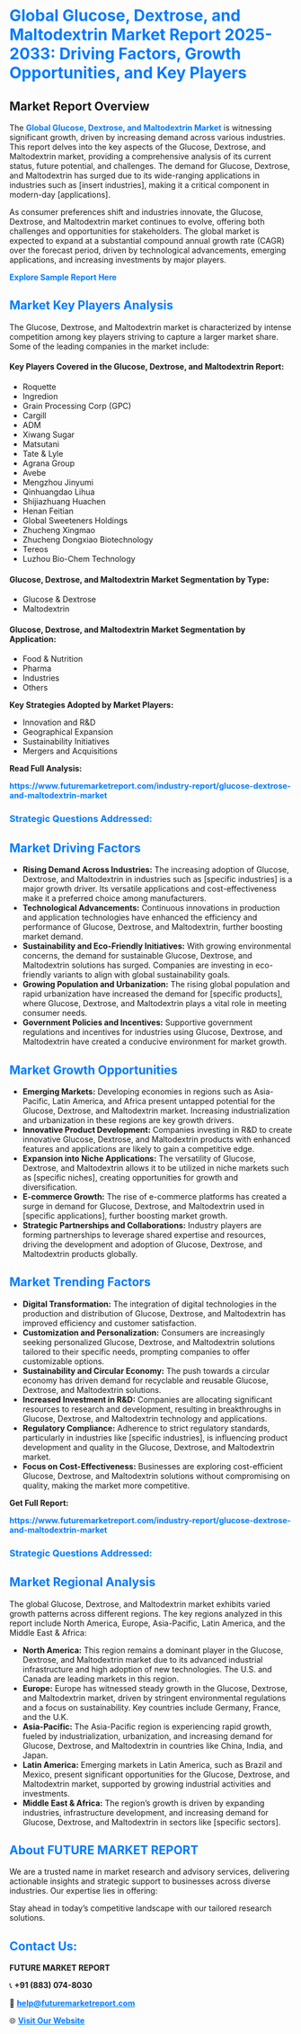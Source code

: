 <h1 style="color: #007BFF;">Global Glucose, Dextrose, and Maltodextrin Market Report 2025-2033: Driving Factors, Growth Opportunities, and Key Players</h1>

<section id="overview">
<h2>Market Report Overview</h2>
<p>The <a href="https://www.futuremarketreport.com/industry-report/glucose-dextrose-and-maltodextrin-market" style="color: #007BFF; text-decoration: none;"><strong>Global Glucose, Dextrose, and Maltodextrin Market</strong></a> is witnessing significant growth, driven by increasing demand across various industries. This report delves into the key aspects of the Glucose, Dextrose, and Maltodextrin market, providing a comprehensive analysis of its current status, future potential, and challenges. The demand for Glucose, Dextrose, and Maltodextrin has surged due to its wide-ranging applications in industries such as [insert industries], making it a critical component in modern-day [applications].</p>
<p>As consumer preferences shift and industries innovate, the Glucose, Dextrose, and Maltodextrin market continues to evolve, offering both challenges and opportunities for stakeholders. The global market is expected to expand at a substantial compound annual growth rate (CAGR) over the forecast period, driven by technological advancements, emerging applications, and increasing investments by major players.</p>
</section>

<section id="overview">
<p><a href="https://www.futuremarketreport.com/request-sample/reportId=57147" style="color: #007BFF; text-decoration: none;"><strong>Explore Sample Report Here</strong></a></p>
</section>

<section id="key-players">
<h2 style="color: #007BFF;">Market Key Players Analysis</h2>
<p>The Glucose, Dextrose, and Maltodextrin market is characterized by intense competition among key players striving to capture a larger market share. Some of the leading companies in the market include:</p>
<h4>Key Players Covered in the Glucose, Dextrose, and Maltodextrin Report:</h4>
<ul><li>Roquette</li><li>Ingredion</li><li>Grain Processing Corp (GPC)</li><li>Cargill</li><li>ADM</li><li>Xiwang Sugar</li><li>Matsutani</li><li>Tate &amp; Lyle</li><li>Agrana Group</li><li>Avebe</li><li>Mengzhou Jinyumi</li><li>Qinhuangdao Lihua</li><li>Shijiazhuang Huachen</li><li>Henan Feitian</li><li>Global Sweeteners Holdings</li><li>Zhucheng Xingmao</li><li>Zhucheng Dongxiao Biotechnology</li><li>Tereos</li><li>Luzhou Bio-Chem Technology</li></ul>
<h4>Glucose, Dextrose, and Maltodextrin Market Segmentation by Type:</h4>
<ul><li>Glucose &amp; Dextrose</li><li>Maltodextrin</li></ul>

<h4>Glucose, Dextrose, and Maltodextrin Market Segmentation by Application:</h4>
<ul><li>Food &amp; Nutrition</li><li>Pharma</li><li>Industries</li><li>Others</li></ul>
<p><strong>Key Strategies Adopted by Market Players:</strong></p>
<ul>
<li>Innovation and R&D</li>
<li>Geographical Expansion</li>
<li>Sustainability Initiatives</li>
<li>Mergers and Acquisitions</li>
</ul>
</section>

<section>
<p><strong>Read Full Analysis: </strong></p><a href="https://www.futuremarketreport.com/industry-report/glucose-dextrose-and-maltodextrin-market" style="color: #007BFF; text-decoration: none;"><strong>https://www.futuremarketreport.com/industry-report/glucose-dextrose-and-maltodextrin-market</strong></a>
<h3 style="color: #007BFF;">Strategic Questions Addressed:</h3>
</section>

<section id="driving-factors">
<h2 style="color: #007BFF;">Market Driving Factors</h2>
<ul>
<li><strong>Rising Demand Across Industries:</strong> The increasing adoption of Glucose, Dextrose, and Maltodextrin in industries such as [specific industries] is a major growth driver. Its versatile applications and cost-effectiveness make it a preferred choice among manufacturers.</li>
<li><strong>Technological Advancements:</strong> Continuous innovations in production and application technologies have enhanced the efficiency and performance of Glucose, Dextrose, and Maltodextrin, further boosting market demand.</li>
<li><strong>Sustainability and Eco-Friendly Initiatives:</strong> With growing environmental concerns, the demand for sustainable Glucose, Dextrose, and Maltodextrin solutions has surged. Companies are investing in eco-friendly variants to align with global sustainability goals.</li>
<li><strong>Growing Population and Urbanization:</strong> The rising global population and rapid urbanization have increased the demand for [specific products], where Glucose, Dextrose, and Maltodextrin plays a vital role in meeting consumer needs.</li>
<li><strong>Government Policies and Incentives:</strong> Supportive government regulations and incentives for industries using Glucose, Dextrose, and Maltodextrin have created a conducive environment for market growth.</li>
</ul>
</section>

<section id="growth-opportunities">
<h2 style="color: #007BFF;">Market Growth Opportunities</h2>
<ul>
<li><strong>Emerging Markets:</strong> Developing economies in regions such as Asia-Pacific, Latin America, and Africa present untapped potential for the Glucose, Dextrose, and Maltodextrin market. Increasing industrialization and urbanization in these regions are key growth drivers.</li>
<li><strong>Innovative Product Development:</strong> Companies investing in R&D to create innovative Glucose, Dextrose, and Maltodextrin products with enhanced features and applications are likely to gain a competitive edge.</li>
<li><strong>Expansion into Niche Applications:</strong> The versatility of Glucose, Dextrose, and Maltodextrin allows it to be utilized in niche markets such as [specific niches], creating opportunities for growth and diversification.</li>
<li><strong>E-commerce Growth:</strong> The rise of e-commerce platforms has created a surge in demand for Glucose, Dextrose, and Maltodextrin used in [specific applications], further boosting market growth.</li>
<li><strong>Strategic Partnerships and Collaborations:</strong> Industry players are forming partnerships to leverage shared expertise and resources, driving the development and adoption of Glucose, Dextrose, and Maltodextrin products globally.</li>
</ul>
</section>

<section id="trending-factors">
<h2 style="color: #007BFF;">Market Trending Factors</h2>
<ul>
<li><strong>Digital Transformation:</strong> The integration of digital technologies in the production and distribution of Glucose, Dextrose, and Maltodextrin has improved efficiency and customer satisfaction.</li>
<li><strong>Customization and Personalization:</strong> Consumers are increasingly seeking personalized Glucose, Dextrose, and Maltodextrin solutions tailored to their specific needs, prompting companies to offer customizable options.</li>
<li><strong>Sustainability and Circular Economy:</strong> The push towards a circular economy has driven demand for recyclable and reusable Glucose, Dextrose, and Maltodextrin solutions.</li>
<li><strong>Increased Investment in R&D:</strong> Companies are allocating significant resources to research and development, resulting in breakthroughs in Glucose, Dextrose, and Maltodextrin technology and applications.</li>
<li><strong>Regulatory Compliance:</strong> Adherence to strict regulatory standards, particularly in industries like [specific industries], is influencing product development and quality in the Glucose, Dextrose, and Maltodextrin market.</li>
<li><strong>Focus on Cost-Effectiveness:</strong> Businesses are exploring cost-efficient Glucose, Dextrose, and Maltodextrin solutions without compromising on quality, making the market more competitive.</li>
</ul>
</section>

<section>
<p><strong>Get Full Report: </strong></p><a href="https://www.futuremarketreport.com/industry-report/glucose-dextrose-and-maltodextrin-market" style="color: #007BFF; text-decoration: none;"><strong>https://www.futuremarketreport.com/industry-report/glucose-dextrose-and-maltodextrin-market</strong></a>
<h3 style="color: #007BFF;">Strategic Questions Addressed:</h3>
</section>


<section id="regional-analysis">
<h2 style="color: #007BFF;">Market Regional Analysis</h2>
<p>The global Glucose, Dextrose, and Maltodextrin market exhibits varied growth patterns across different regions. The key regions analyzed in this report include North America, Europe, Asia-Pacific, Latin America, and the Middle East & Africa:</p>
<ul>
<li><strong>North America:</strong> This region remains a dominant player in the Glucose, Dextrose, and Maltodextrin market due to its advanced industrial infrastructure and high adoption of new technologies. The U.S. and Canada are leading markets in this region.</li>
<li><strong>Europe:</strong> Europe has witnessed steady growth in the Glucose, Dextrose, and Maltodextrin market, driven by stringent environmental regulations and a focus on sustainability. Key countries include Germany, France, and the U.K.</li>
<li><strong>Asia-Pacific:</strong> The Asia-Pacific region is experiencing rapid growth, fueled by industrialization, urbanization, and increasing demand for Glucose, Dextrose, and Maltodextrin in countries like China, India, and Japan.</li>
<li><strong>Latin America:</strong> Emerging markets in Latin America, such as Brazil and Mexico, present significant opportunities for the Glucose, Dextrose, and Maltodextrin market, supported by growing industrial activities and investments.</li>
<li><strong>Middle East & Africa:</strong> The region’s growth is driven by expanding industries, infrastructure development, and increasing demand for Glucose, Dextrose, and Maltodextrin in sectors like [specific sectors].</li>
</ul>
</section>

<footer>
<h2 style="color: #007BFF;">About FUTURE MARKET REPORT</h2>
<p>We are a trusted name in market research and advisory services, delivering actionable insights and strategic support to businesses across diverse industries. Our expertise lies in offering:</p>

<p>Stay ahead in today’s competitive landscape with our tailored research solutions.</p>

<h2 style="color: #007BFF;">Contact Us:</h2>
<p><strong>FUTURE MARKET REPORT</strong></p>
<p>📞 <strong>+91 (883) 074-8030</strong></p>
<p>📧 <strong><a href="mailto:help@futuremarketreport.com" style="color: #007BFF;">help@futuremarketreport.com</a></strong></p>
<p>🌐 <strong><a href="https://www.futuremarketreport.com/" style="color: #007BFF;">Visit Our Website</a></strong></p>
</footer>